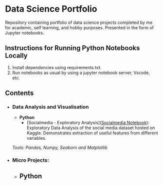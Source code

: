 # Data Science Portfolio
Repository containing portfolio of data science projects completed by me for academic, self learning, and hobby purposes. Presented in the form of Jupyter notebooks.

## Instructions for Running Python Notebooks Locally
1. Install dependencies using requirements.txt.
2. Run notebooks as usual by using a jupyter notebook server, Vscode, etc.

## Contents

- ### Data Analysis and Visualisation
	- __Python__
		- [Socialmedia - Exploratory Analysis]([Socialmedia Notebook](https://github.com/MarBenitez/data-science-portfolio/blob/main/socialmedia%20EDA/socialmedia_EDA.ipynb)): Exploratory Data Analysis of the social media dataset hosted on Kaggle. Demonstrates extraction of useful features from different variables.
		
	_Tools: Pandas, Numpy, Seaborn and Matplotlib_


- ### Micro Projects: 

	- __Python__
		- 

